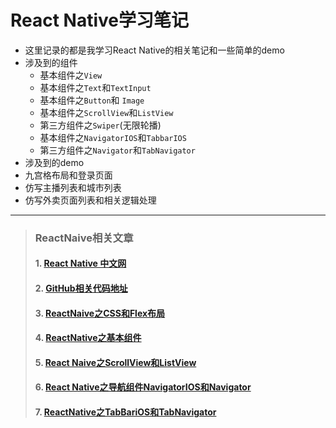 
# React Native学习笔记
- 这里记录的都是我学习React Native的相关笔记和一些简单的demo
- 涉及到的组件
  - 基本组件之`View`
  - 基本组件之`Text`和`TextInput`
  - 基本组件之`Button`和 `Image`
  - 基本组件之`ScrollView`和`ListView`
  - 第三方组件之`Swiper`(无限轮播)
  - 基本组件之`NavigatorIOS`和`TabbarIOS`
  - 第三方组件之`Navigator`和`TabNavigator`
- 涉及到的demo
 - 九宫格布局和登录页面
 - 仿写主播列表和城市列表
 - 仿写外卖页面列表和相关逻辑处理

---

> ### ReactNaive相关文章
> #### 1. [React Native 中文网](https://reactnative.cn/)
> #### 2. [GitHub相关代码地址](https://github.com/CoderTitan/ReactNativeDemo)
> #### 3. [ReactNaive之CSS和Flex布局](https://www.jianshu.com/p/522e4668aab4)
> #### 4. [ReactNative之基本组件](https://www.jianshu.com/p/d923555c580a)
> #### 5. [React Naive之ScrollView和ListView](https://www.jianshu.com/p/4a0d1982f691)
> #### 6. [React Native之导航组件NavigatorIOS和Navigator](https://www.jianshu.com/p/4a0d1982f691)
> #### 7. [ReactNative之TabBariOS和TabNavigator](https://www.jianshu.com/p/5f063aeca62d)